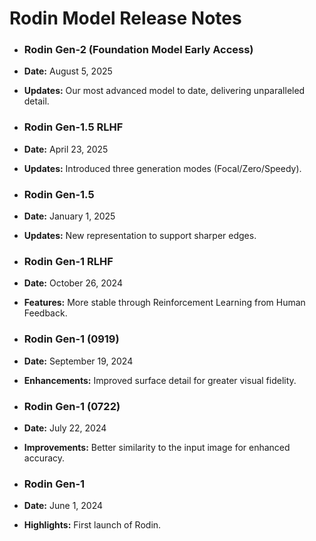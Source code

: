 # Rodin Model Release Notes

- ### Rodin Gen-2 (Foundation Model Early Access)
- **Date:** August 5, 2025
- **Updates:** Our most advanced model to date, delivering unparalleled detail.

- ### Rodin Gen-1.5 RLHF
- **Date:** April 23, 2025
- **Updates:** Introduced three generation modes (Focal/Zero/Speedy).

- ### Rodin Gen-1.5
- **Date:** January 1, 2025
- **Updates:** New representation to support sharper edges.

- ### Rodin Gen-1 RLHF
- **Date:** October 26, 2024
- **Features:** More stable through Reinforcement Learning from Human Feedback.

- ### Rodin Gen-1 (0919)
- **Date:** September 19, 2024
- **Enhancements:** Improved surface detail for greater visual fidelity.

- ### Rodin Gen-1 (0722)
- **Date:** July 22, 2024
- **Improvements:** Better similarity to the input image for enhanced accuracy.

- ### Rodin Gen-1
- **Date:** June 1, 2024
- **Highlights:** First launch of Rodin.



